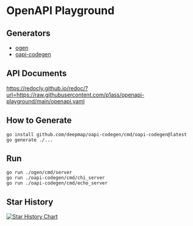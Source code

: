 # OpenAPI Playground

## Generators

- [ogen](https://github.com/ogen-go/ogen)
- [oapi-codegen](https://github.com/deepmap/oapi-codegen)

## API Documents

https://redocly.github.io/redoc/?url=https://raw.githubusercontent.com/p1ass/openapi-playground/main/openapi.yaml

## How to Generate

```shell
go install github.com/deepmap/oapi-codegen/cmd/oapi-codegen@latest
go generate ./...
```

## Run

```shell
go run ./ogen/cmd/server
go run ./oapi-codegen/cmd/chi_server
go run ./oapi-codegen/cmd/echo_server
```

## Star History

[![Star History Chart](https://api.star-history.com/svg?repos=ogen-go/ogen,deepmap/oapi-codegen&type=Timeline)](https://star-history.com/#ogen-go/ogen&deepmap/oapi-codegen&Timeline)
